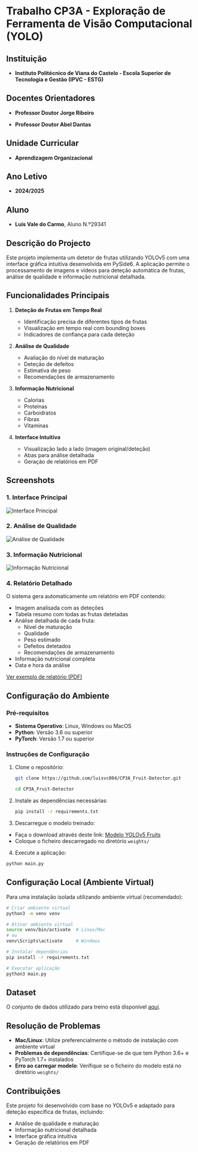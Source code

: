 # Trabalho CP3A - Exploração de Ferramenta de Visão Computacional (YOLO)

## Instituição

- **Instituto Politécnico de Viana do Castelo - Escola Superior de Tecnologia e Gestão (IPVC - ESTG)**

## Docentes Orientadores

- **Professor Doutor Jorge Ribeiro**

- **Professor Doutor Abel Dantas**

## Unidade Curricular

- **Aprendizagem Organizacional**

## Ano Letivo

- **2024/2025**

## Aluno

- **Luís Vale do Carmo**, Aluno N.º29341

## Descrição do Projecto

Este projeto implementa um detetor de frutas utilizando YOLOv5 com uma interface gráfica intuitiva desenvolvida em PySide6. A aplicação permite o processamento de imagens e vídeos para deteção automática de frutas, análise de qualidade e informação nutricional detalhada.

## Funcionalidades Principais

1. **Deteção de Frutas em Tempo Real**
   - Identificação precisa de diferentes tipos de frutas
   - Visualização em tempo real com bounding boxes
   - Indicadores de confiança para cada deteção

2. **Análise de Qualidade**
   - Avaliação do nível de maturação
   - Deteção de defeitos
   - Estimativa de peso
   - Recomendações de armazenamento

3. **Informação Nutricional**
   - Calorias
   - Proteínas
   - Carboidratos
   - Fibras
   - Vitaminas

4. **Interface Intuitiva**
   - Visualização lado a lado (imagem original/deteção)
   - Abas para análise detalhada
   - Geração de relatórios em PDF

## Screenshots

### 1. Interface Principal
![Interface Principal](images/new_image.jpeg)

### 2. Análise de Qualidade
![Análise de Qualidade](images/new_image2.png)

### 3. Informação Nutricional
![Informação Nutricional](images/new_image3.png)

### 4. Relatório Detalhado
O sistema gera automaticamente um relatório em PDF contendo:
- Imagem analisada com as deteções
- Tabela resumo com todas as frutas detetadas
- Análise detalhada de cada fruta:
  - Nível de maturação
  - Qualidade
  - Peso estimado
  - Defeitos detetados
  - Recomendações de armazenamento
- Informação nutricional completa
- Data e hora da análise

[Ver exemplo de relatório (PDF)](reports/fruit_analysis_20250601_181514.pdf)

## Configuração do Ambiente

### Pré-requisitos

- **Sistema Operativo**: Linux, Windows ou MacOS
- **Python**: Versão 3.6 ou superior
- **PyTorch**: Versão 1.7 ou superior

### Instruções de Configuração

1. Clone o repositório:
   ```bash
   git clone https://github.com/luisvc004/CP3A_Fruit-Detector.git
   
   cd CP3A_Fruit-Detector
   ```
   
2. Instale as dependências necessárias:
    ```bash
   pip install -r requirements.txt
    ```

3. Descarregue o modelo treinado:

- Faça o download através deste link: [Modelo YOLOv5 Fruits](https://drive.google.com/file/d/1W6qZeutnqnp3YX9w4iYgR44xsoi_64ff/view?usp=sharing)
- Coloque o ficheiro descarregado no diretório `weights/`

4. Execute a aplicação:

```bash
python main.py
```

## Configuração Local (Ambiente Virtual)

Para uma instalação isolada utilizando ambiente virtual (recomendado):

```bash
# Criar ambiente virtual
python3 -m venv venv

# Ativar ambiente virtual
source venv/bin/activate  # Linux/Mac
# ou
venv\Scripts\activate     # Windows

# Instalar dependências
pip install -r requirements.txt

# Executar aplicação
python3 main.py
```

## Dataset

O conjunto de dados utilizado para treino está disponível [aqui](https://t.ly/NZWj).

## Resolução de Problemas

- **Mac/Linux**: Utilize preferencialmente o método de instalação com ambiente virtual
- **Problemas de dependências**: Certifique-se de que tem Python 3.6+ e PyTorch 1.7+ instalados
- **Erro ao carregar modelo**: Verifique se o ficheiro do modelo está no diretório `weights/`

## Contribuições

Este projeto foi desenvolvido com base no YOLOv5 e adaptado para deteção específica de frutas, incluindo:
- Análise de qualidade e maturação
- Informação nutricional detalhada
- Interface gráfica intuitiva
- Geração de relatórios em PDF